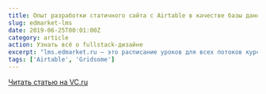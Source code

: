 ```yaml
---
title: Опыт разработки статичного сайта с Airtable в качестве базы данных
slug: edmarket-lms
date: 2019-06-25T00:01:00Z
category: article
action: Узнать всё о fullstack-дизайне
excerpt: "lms.edmarket.ru — это расписание уроков для всех потоков курсов EdMarket. Это первый сайт в моей практике, который работает с Airtable в качестве базы данных — и это невероятно удобно в сравнении с тем, как эти публичные расписания выводились раньше через WordPress. Пост — об опыте разработки такого сайта."
tags: ['Airtable', 'Gridsome']
---
```


[Читать статью на VC.ru](https://vc.ru/dev/76805-opyt-razrabotki-statichnogo-sayta-s-airtable-v-kachestve-bazy-dannyh)
